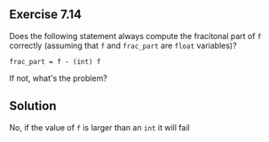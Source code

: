 ## Exercise 7.14

Does the following statement always compute the fracitonal part of `f` correctly (assuming that `f` and `frac_part` are `float` variables)?

`frac_part = f - (int) f`

If not, what's the problem?

## Solution

No, if the value of `f` is larger than an `int` it will fail
